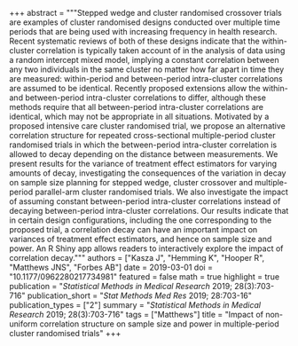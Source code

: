 +++
abstract = """Stepped wedge and cluster randomised crossover trials are examples of cluster randomised designs conducted over multiple time periods that are being used with increasing frequency in health research. Recent systematic reviews of both of these designs indicate that the within-cluster correlation is typically taken account of in the analysis of data using a random intercept mixed model, implying a constant correlation between any two individuals in the same cluster no matter how far apart in time they are measured: within-period and between-period intra-cluster correlations are assumed to be identical. Recently proposed extensions allow the within- and between-period intra-cluster correlations to differ, although these methods require that all between-period intra-cluster correlations are identical, which may not be appropriate in all situations. Motivated by a proposed intensive care cluster randomised trial, we propose an alternative correlation structure for repeated cross-sectional multiple-period cluster randomised trials in which the between-period intra-cluster correlation is allowed to decay depending on the distance between measurements. We present results for the variance of treatment effect estimators for varying amounts of decay, investigating the consequences of the variation in decay on sample size planning for stepped wedge, cluster crossover and multiple-period parallel-arm cluster randomised trials. We also investigate the impact of assuming constant between-period intra-cluster correlations instead of decaying between-period intra-cluster correlations. Our results indicate that in certain design configurations, including the one corresponding to the proposed trial, a correlation decay can have an important impact on variances of treatment effect estimators, and hence on sample size and power. An R Shiny app allows readers to interactively explore the impact of correlation decay."""
authors = ["Kasza J", "Hemming K", "Hooper R", "Matthews JNS", "Forbes AB"]
date = 2019-03-01
doi = "10.1177/0962280217734981"
featured = false
math = true
highlight = true
publication = "*Statistical Methods in Medical Research* 2019; 28(3):703-716"
publication_short = "*Stat Methods Med Res* 2019; 28:703-16"
publication_types = ["2"]
summary = "*Statistical Methods in Medical Research* 2019; 28(3):703-716"
tags = ["Matthews"]
title = "Impact of non-uniform correlation structure on sample size and power in multiple-period cluster randomised trials"
+++

